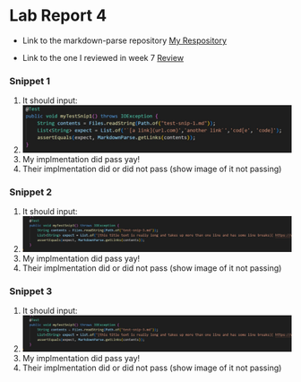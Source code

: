 # Lab Report 4

- Link to the markdown-parse repository
[My Respository](https://github.com/anifairy/markdown-parser1/blob/main/MarkdownParse.java)

- Link to the one I reviewed in week 7
[Review](https://github.com/rmccrystal/markdown-parser/blob/main/MarkdownParse.java)

### Snippet 1

1. It should input:
2. ![Showing code in MPTest](mysnippet1.jpg)
3. My implmentation did pass yay!
4. Their implmentation did or did not pass (show image of it not passing)


### Snippet 2

1. It should input:
2. ![Showing code in MPTest](mysnippet3.jpg)
3. My implmentation did pass yay!
4. Their implmentation did or did not pass (show image of it not passing)


### Snippet 3

1. It should input:
2. ![Showing code in MPTest](mysnippet3.jpg)
3. My implmentation did pass yay!
4. Their implmentation did or did not pass (show image of it not passing)